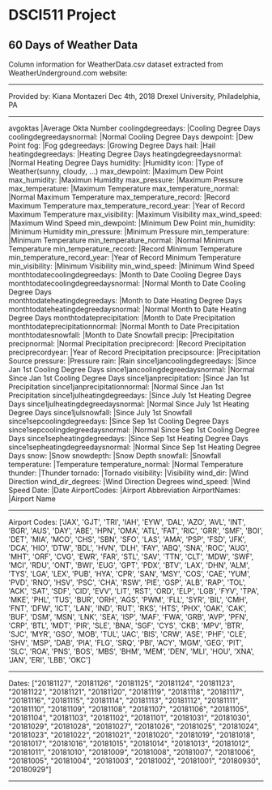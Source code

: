 # DSCI511 Project
## 60 Days of Weather Data
Column information for WeatherData.csv dataset extracted from WeatherUnderground.com website:
************************************************************************************************************************************************
Provided by:
Kiana Montazeri
Dec 4th, 2018
Drexel University, Philadelphia, PA
*****************************************************************************************************************************************
 avgoktas 							              |Average Okta Number
 coolingdegreedays: 					        |Cooling Degree Days
 coolingdegreedaysnormal: 		        |Normal Cooling Degree Days
 dewpoint: 					               		|Dew Point
 fog: 							                	|Fog
 gdegreedays: 					            	|Growing Degree Days
 hail: 								                |Hail
 heatingdegreedays: 					        |Heating Degree Days
 heatingdegreedaysnormal: 			      |Normal Heating Degree Days
 humidity: 							              |Humidity
 icon:							                 	|Type of Weather(sunny, cloudy, …)
 max_dewpoint:					             	|Maximum Dew Point
 max_humidity:					            	|Maximun Humidity
 max_pressure:					            	|Maximum Pressure
 max_temperature:						          |Maximum Temperature
 max_temperature_normal:				      |Normal Maximum Temperature
 max_temperature_record:				      |Record Maximum Temperature
 max_temperature_record_year:		    	|Year of Record Maximum Temperature
 max_visibility:					          	|Maximum Visibility
 max_wind_speed:				          		|Maximum Wind Speed
 min_dewpoint:					            	|Minimum Dew Point
 min_humidity:					            	|Minimum Humidity
 min_pressure:					            	|Minimum Pressure
 min_temperature:					           	|Minimum Temperature
 min_temperature_normal:				      |Normal Minimum Temperature
 min_temperature_record:				      |Record Minimum Temperature
 min_temperature_record_year:		    	|Year of Record Minimum Temperature 
 min_visibility:					            |Minimum Visibility
 min_wind_speed:						          |Minimum Wind Speed
 monthtodatecoolingdegreedays:		    |Month to Date Cooling Degree Days	
 monthtodatecoolingdegreedaysnormal:	|Normal Month to Date Cooling Degree Days	
 monthtodateheatingdegreedays:		    |Month to Date Heating Degree Days	
 monthtodateheatingdegreedaysnormal:	|Normal Month to Date Heating Degree Days
 monthtodateprecipitation:			      |Month to Date Precipitation
 monthtodateprecipitationnormal:  		|Normal Month to Date Precipitation
 monthtodatesnowfall:				        	|Month to Date Snowfall
 precip:								              |Precipitation
 precipnormal:						            |Normal Precipitation
 preciprecord:					             	|Record Precipitation
 preciprecordyear:					|Year of Record Precipitation
 precipsource:						|Precipitation Source
 pressure:							|Pressure
 rain:								|Rain
 since1jancoolingdegreedays:			|Since Jan 1st Cooling Degree Days
 since1jancoolingdegreedaysnormal:		|Normal Since Jan 1st Cooling Degree Days
 since1janprecipitation:				|Since Jan 1st Precipitation
 since1janprecipitationnormal:		|Normal Since Jan 1st Precipitation
 since1julheatingdegreedays:			|Since July 1st Heating Degree Days
 since1julheatingdegreedaysnormal:		|Normal Since July 1st Heating Degree Days
 since1julsnowfall:					|Since July 1st Snowfall
 since1sepcoolingdegreedays:			|Since Sep 1st Cooling Degree Days
 since1sepcoolingdegreedaysnormal:		|Normal Since Sep 1st Cooling Degree Days
 since1sepheatingdegreedays:			|Since Sep 1st Heating Degree Days
 since1sepheatingdegreedaysnormal:		|Normal Since Sep 1st Heating Degree Days
 snow:								|Snow
 snowdepth:							|Snow Depth
 snowfall:							|Snowfall
 temperature:						|Temperature
 temperature_normal:					|Normal Temperature
 thunder:							|Thunder
 tornado:							|Tornado
 visibility:							|Visibility
 wind_dir:							|Wind Direction
 wind_dir_degrees:					|Wind Direction Degrees
 wind_speed:							|Wind Speed
 Date:								|Date
 AirportCodes:						|Airport Abbreviation
 AirportNames:						|Airport Name
******************************************************************************************************************************************
Airport Codes:
['JAX', 'GJT', 'TRI', 'IAH', 'EYW', 'DAL', 'AZO', 'AVL', 'INT', 'BGR', 
 'AUS', 'DAY', 'ABE', 'HPN', 'OMA', 'ATL', 'FAT', 'RIC', 'GRR', 'SMF', 
 'BOI', 'DET', 'MIA', 'MCO', 'CHS', 'SBN', 'SFO', 'LAS', 'AMA', 'PSP', 
 'FSD', 'JFK', 'DCA', 'HIO', 'DTW', 'BDL', 'HVN', 'DLH', 'FAY', 'ABQ', 
 'SNA', 'ROC', 'AUG', 'MHT', 'ORF', 'CVG', 'EWR', 'FAR', 'STL', 'SAV', 
 'TTN', 'CLT', 'MDW', 'SWF', 'MCI', 'RDU', 'ONT', 'BWI', 'EUG', 'GPT', 
 'PDX', 'BTV', 'LAX', 'DHN', 'ALM', 'TYS', 'LGA', 'LEX', 'PUB', 'HYA', 
 'CPR', 'SAN', 'MSY', 'COS', 'CAE', 'YUM', 'PVD', 'RNO', 'HSV', 'PSC', 
 'CHA', 'RSW', 'PIE', 'GSP', 'ALB', 'RAP', 'TOL', 'ACK', 'SAT', 'SDF', 
 'CID', 'EVV', 'LIT', 'RST', 'ORD', 'ELP', 'LGB', 'FYV', 'TPA', 'MKE', 
 'PHL', 'TUS', 'BUR', 'ORH', 'AGS', 'PWM', 'FLL', 'SYR', 'BIL', 'CMH', 
 'FNT', 'DFW', 'ICT', 'LAN', 'IND', 'RUT', 'RKS', 'HTS', 'PHX', 'OAK', 
 'CAK', 'BUF', 'DSM', 'MSN', 'LNK', 'SEA', 'ISP', 'MAF', 'FWA', 'GRB', 
 'AVP', 'PFN', 'CRP', 'BTL', 'MDT', 'PIR', 'SLE', 'BNA', 'SGF', 'CYS', 
 'CKB', 'MPV', 'BTR', 'SJC', 'MYR', 'GSO', 'MOB', 'TUL', 'JAC', 'BIS', 
 'CRW', 'ASE', 'PHF', 'CLE', 'SHV', 'MSP', 'DAB', 'PIA', 'FLG', 'SRQ', 
 'PBI', 'ACY', 'MGM', 'GEG', 'PIT', 'SLC', 'ROA', 'PNS', 'BOS', 'MBS', 
 'BHM', 'MEM', 'DEN', 'MLI', 'HOU', 'XNA', 'JAN', 'ERI', 'LBB', 'OKC']
******************************************************************************************************************************************
Dates:
["20181127", "20181126", "20181125", "20181124", "20181123", "20181122", 
 "20181121", "20181120", "20181119", "20181118", "20181117", "20181116", 
 "20181115", "20181114", "20181113", "20181112", "20181111", "20181110", 
 "20181109", "20181108", "20181107", "20181106", "20181105", "20181104", 
 "20181103", "20181102", "20181101", "20181031", "20181030", "20181029", 
 "20181028", "20181027", "20181026", "20181025", "20181024", "20181023", 
 "20181022", "20181021", "20181020", "20181019", "20181018", "20181017", 
 "20181016", "20181015", "20181014", "20181013", "20181012", "20181011", 
 "20181010", "20181009", "20181008", "20181007", "20181006", "20181005", 
 "20181004", "20181003", "20181002", "20181001", "20180930", "20180929"]
******************************************************************************************************************************************
 

